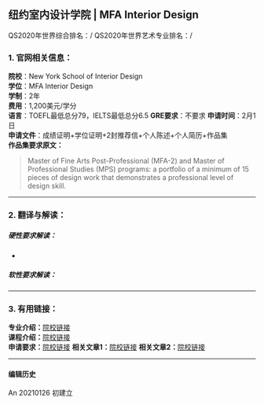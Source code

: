 ## 纽约室内设计学院 | MFA Interior Design

QS2020年世界综合排名：/
QS2020年世界艺术专业排名：/


### 1. 官网相关信息：

**院校**：New York School of Interior Design  
**学位**：MFA Interior Design  
**学制**：2年  
**费用**：1,200美元/学分  
**语言**：TOEFL最低总分79，IELTS最低总分6.5
**GRE要求**：不要求
**申请时间**：2月1日  
**申请文件**：成绩证明+学位证明+2封推荐信+个人陈述+个人简历+作品集  
**作品集要求原文：**   
> Master of Fine Arts Post-Professional (MFA-2) and Master of Professional Studies (MPS) programs: a portfolio of a minimum of 15 pieces of design work that demonstrates a professional level of design skill.




---


### 2. 翻译与解读：

##### 硬性要求解读：
-



##### 软性要求解读：


---


### 3. 有用链接：

**专业介绍：**[院校链接](https://www.nysid.edu/master-of-fine-arts-in-interior-design/)  
**课程介绍：**[院校链接](https://www.nysid.edu/master-of-fine-arts-in-interior-design/)  
**申请要求：**[院校链接](https://www.nysid.edu/admissions-requirements)
**相关文章1：**[院校链接](http://www.makebi.net/5189.html)
**相关文章2：**[院校链接](http://www.makebi.net/39540.html)



---


#### 编辑历史

An 20210126 初建立
